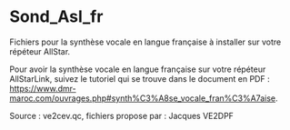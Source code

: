 # Sond_Asl_fr
Fichiers pour la synthèse vocale en langue française à installer sur votre répéteur AllStar.

Pour avoir la synthèse vocale en langue française sur votre répéteur AllStarLink, suivez le tutoriel qui se trouve dans le document en PDF : https://www.dmr-maroc.com/ouvrages.php#synth%C3%A8se_vocale_fran%C3%A7aise.

Source : ve2cev.qc, fichiers propose par : Jacques VE2DPF
